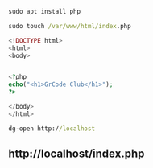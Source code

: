 ```cmd
sudo apt install php
```

```cmd
sudo touch /var/www/html/index.php
```

```php
<!DOCTYPE html>
<html>
<body>


<?php
echo("<h1>GrCode Club</h1>");
?>

</body>
</html>
```
```cmd
dg-open http://localhost
```
## http://localhost/index.php
